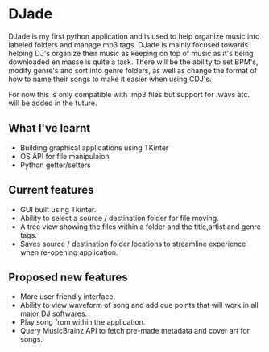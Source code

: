 # DJade

DJade is my first python application and is used to help organize music into labeled folders and manage mp3 tags. DJade is mainly focused towards helping DJ's organize their music as keeping on top of music as it's being downloaded en masse is quite a task. There will be the ability to set BPM's, modify genre's and sort into genre folders, as well as change the format of how to name their songs to make it easier when using CDJ's.

For now this is only compatible with .mp3 files but support for .wavs etc. will be added in the future.

## What I've learnt
* Building graphical applications using TKinter
* OS API for file manipulaion
* Python getter/setters

## Current features
* GUI built using Tkinter.
* Ability to select a source / destination folder for file moving.
* A tree view showing the files within a folder and the title,artist and genre tags.
* Saves source / destination folder locations to streamline experience when re-opening application.

## Proposed new features
* More user friendly interface.
* Ability to view waveform of song and add cue points that will work in all major DJ softwares.
* Play song from within the application.
* Query MusicBrainz API to fetch pre-made metadata and cover art for songs.
